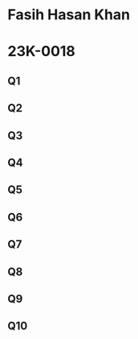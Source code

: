 # Fasih Hasan Khan
# 23K-0018

## Q1

## Q2

## Q3

## Q4

## Q5

## Q6

## Q7

## Q8

## Q9

## Q10
